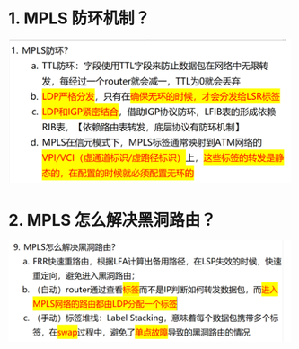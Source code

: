 # 1. MPLS 防环机制？

![alt text](images/面试题---MPLS防环/image.png)

# 2. MPLS 怎么解决黑洞路由？

![alt text](images/面试题---MPLS防环/image-1.png)
